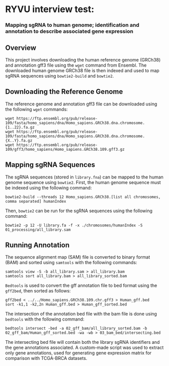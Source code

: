 # RYVU interview test: 
### Mapping sgRNA to human genome; identification and annotation to describe associated gene expression

## Overview
This project involves downloading the human reference genome (GRCh38) and annotation gff3 file using the `wget` command from Ensembl. The downloaded human genome GRCh38 file is then indexed and used to map sgRNA sequences using `bowtie2-build` and `bowtie2`.

## Downloading the Reference Genome

The reference genome and annotation gff3 file can be downloaded using the following `wget` commands:

```
wget https://ftp.ensembl.org/pub/release-109/fasta/homo_sapiens/dna/Homo_sapiens.GRCh38.dna.chromosome.{1..22}.fa.gz
wget https://ftp.ensembl.org/pub/release-109/fasta/homo_sapiens/dna/Homo_sapiens.GRCh38.dna.chromosome.{X..Y}.fa.gz
wget https://ftp.ensembl.org/pub/release-109/gff3/homo_sapiens/Homo_sapiens.GRCh38.109.gff3.gz
```

## Mapping sgRNA Sequences

The sgRNA sequences (stored in `library.fna`) can be mapped to the human genome sequence using `bowtie2`. First, the human genome sequence must be indexed using the following command:

```
bowtie2-build --threads 12 Homo_sapiens.GRCh38.[list all chromosomes, comma separated] humanIndex
```

Then, `bowtie2` can be run for the sgRNA sequences using the following command:

```
bowtie2 -p 12 -U library.fa -f -x ./chromosomes/humanIndex -S 01_processing/all_library.sam
```

## Running Annotation

The sequence alignment map (SAM) file is converted to binary format (BAM) and sorted using `samtools` with the following commands:

```
samtools view -S -b all_library.sam > all_library.bam
samtools sort all_library.bam > all_library_sorted.bam
```

`Bedtools` is used to convert the gff annotation file to bed format using the `gff2bed`, then sorted as follows:

```
gff2bed < ../../Homo_sapiens.GRCh38.109.chr.gff3 > Human_gff.bed
sort -k1,1 -k2,2n Human_gff.bed > Human_gff_sorted.bed
```

The intersection of the annotation bed file with the bam file is done using `bedtools` with the following command:

```
bedtools intersect -bed -a 02_gff_bam/all_library_sorted.bam -b 02_gff_bam/Human_gff_sorted.bed -wa -wb > 03_bam_bed/intersecting.bed
```

The intersecting bed file will contain both the library sgRNA identifiers and the gene annotations associated. A custom-made script was used to extract only gene annotations, used for generating gene expression matrix for comparison with TCGA-BRCA datasets.
